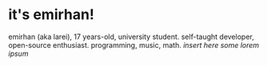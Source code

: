 # it's emirhan!
emirhan (aka larei), 17 years-old, university student. self-taught developer, <br>
open-source enthusiast. programming, music, math. *insert here some lorem ipsum*
